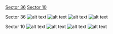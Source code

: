[Sector 36](#sector36)
[Sector 10](#sector10)

<a name = "sector36"></a>
Sector 36
![alt text](/images/HATS-22_Sector_36/HATS-22_Sector_36_a_TimeSeries.png)
![alt text](/images/HATS-22_Sector_36/HATS-22_Sector_36_b_FoldedLightCurve.png)
![alt text](/images/HATS-22_Sector_36/HATS-22_Sector_36_b_IndividualTransitsWithFit.png)
![alt text](/images/HATS-22_Sector_36/HATS-22_Sector_36_c_TimingResiduals.png)

<a name = "sector10"></a>
Sector 10
![alt text](/images/HATS-22_Sector_10/HATS-22_Sector_10_a_TimeSeries.png)
![alt text](/images/HATS-22_Sector_10/HATS-22_Sector_10_b_FoldedLightCurve.png)
![alt text](/images/HATS-22_Sector_10/HATS-22_Sector_10_b_IndividualTransitsWithFit.png)
![alt text](/images/HATS-22_Sector_10/HATS-22_Sector_10_c_TimingResiduals.png)

